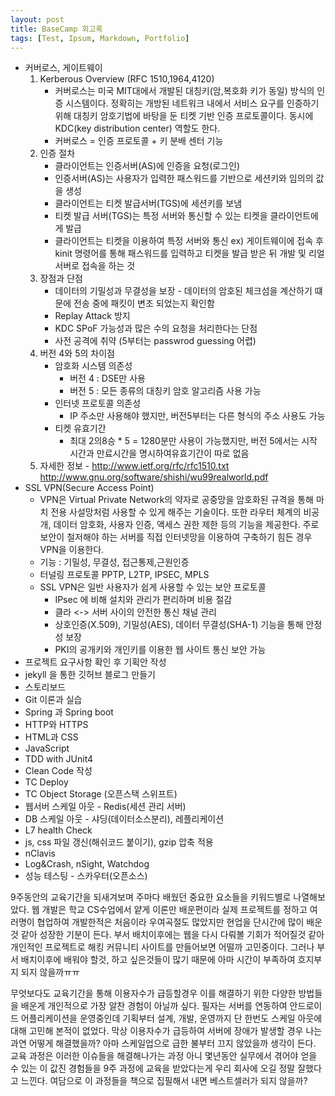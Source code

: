 ```yaml
---
layout: post
title: BaseCamp 회고록
tags: [Test, Ipsum, Markdown, Portfolio]
---
```


- 커버로스, 게이트웨이
  1. Kerberous Overview (RFC 1510,1964,4120)
     - 커버로스는 미국 MIT대에서 개발된 대칭키(암,복호화 키가 동일) 방식의 인증 시스템이다. 정확히는 개방된 네트워크 내에서 서비스 요구를 인증하기 위해 대칭키 암호기법에 바탕을 둔 티켓 기반 인증 프로토콜이다. 동시에 KDC(key distribution center) 역할도 한다.
     - 커버로스 = 인증 프로토콜 + 키 분배 센터 기능
  2. 인증 절차
     - 클라이언트는 인증서버(AS)에 인증을 요청(로그인)
     - 인증서버(AS)는 사용자가 입력한 패스워드를 기반으로 세션키와 임의의 값을 생성
     - 클라이언트는 티켓 발급서버(TGS)에 세션키를 보냄
     - 티켓 발급 서버(TGS)는 특정 서버와 통신할 수 있는 티켓을 클라이언트에게 발급
     - 클라이언트는 티켓을 이용하여 특정 서버와 통신
       ex) 게이트웨이에 접속 후 kinit 명령어를 통해 패스워드를 입력하고 티켓을 발급 받은 뒤 개발 및 리얼 서버로 접속을 하는 것
  3. 장점과 단점
     - 데이터의 기밀성과 무결성을 보장 - 데이터의 암호된 체크섬을 계산하기 떄문에 전송 중에 패킷이 변조 되었는지 확인함
     - Replay Attack 방지
     - KDC SPoF 가능성과 많은 수의 요청을 처리한다는 단점
     - 사전 공격에 취약 (5부터는 passwrod guessing 어렵)
  4. 버전 4와 5의 차이점
     - 암호화 시스템 의존성
       - 버전 4 : DSE만 사용
       - 버전 5 : 모든 종류의 대칭키 암호 알고리즘 사용 가능
     - 인터넷 프로토콜 의존성
       - IP 주소만 사용해야 했지만, 버전5부터는 다른 형식의 주소 사용도 가능
     - 티켓 유효기간
       - 최대 2의8승 * 5 = 1280분만 사용이 가능했지만, 버전 5에서는 시작 시간과 만료시간을 명시하여유효기간이 따로 없음
  5. 자세한 정보 - <http://www.ietf.org/rfc/rfc1510.txt> <http://www.gnu.org/software/shishi/wu99realworld.pdf>
- SSL VPN(Secure Access Point)
  - VPN은 Virtual Private Network의 약자로 공중망을 암호화된 규격을 통해 마치 전용 사설망처럼 사용할 수 있게 해주는 기술이다. 또한 라우터 체계의 비공개, 데이터 암호화, 사용자 인증, 액세스 권한 제한 등의 기능을 제공한다. 주로 보안이 철저해야 하는 서버를 직접 인터넷망을 이용하여 구축하기 힘든 경우 VPN을 이용한다.
  - 기능 : 기밀성, 무결성, 접근통제,근원인증
  - 터널링 프로토콜 PPTP, L2TP, IPSEC, MPLS
  - SSL VPN은 일반 사용자가 쉽게 사용할 수 있는 보안 프로토콜
    - IPsec 에 비해 설치와 관리가 편리하며 비용 절감
    - 클라 <-> 서버 사이의 안전한 통신 채널 관리
    - 상호인증(X.509), 기밀성(AES), 데이터 무결성(SHA-1) 기능을 통해 안정성 보장
    - PKI의 공개키와 개인키를 이용한 웹 사이트 통신 보안 가능
- 프로젝트 요구사항 확인 후 기획안 작성
- jekyll 을 통한 깃허브 블로그 만들기
- 스토리보드
- Git 이론과 실습
- Spring 과 Spring boot
- HTTP와 HTTPS
- HTML과 CSS
- JavaScript
- TDD with JUnit4
- Clean Code 작성
- TC Deploy
- TC Object Storage (오픈스택 스위프트)
- 웹서버 스케일 아웃 - Redis(세션 관리 서버)
- DB 스케일 아웃 - 샤딩(데이터소스분리), 레플리케이션
- L7 health Check
- js, css 파일 갱신(해쉬코드 붙이기), gzip 압축 적용
- nClavis
- Log&Crash, nSight, Watchdog
- 성능 테스팅 - 스카우터(오픈소스)

9주동안의 교육기간을 되새겨보며 주마다 배웠던 중요한 요소들을 키워드별로 나열해보았다. 웹 개발은 학교 CS수업에서 얕게 이론만 배운편이라 실제 프로젝트를 정하고 여러명이 협업하여 개발한적은 처음이라 우여곡절도 많았지만 현업을 단시간에 많이 배운것 같아 성장한 기분이 든다. 부서 배치이후에는 웹을 다시 다뤄볼 기회가 적어질것 같아 개인적인 프로젝트로 해킹 커뮤니티 사이트를 만들어보면 어떨까 고민중이다. 그러나 부서 배치이후에 배워야 할것, 하고 싶은것들이 많기 때문에 아마 시간이 부족하여 흐지부지 되지 않을까ㅠㅠ

무엇보다도 교육기간을 통해 이용자수가 급등할경우 이를 해결하기 위한 다양한 방법들을 배운게 개인적으로 가장 알찬 경험이 아닐까 싶다. 필자는 서버를 연동하여 안드로이드 어플리케이션을 운영중인데 기획부터 설계, 개발, 운영까지 단 한번도 스케일 아웃에 대해 고민해 본적이 없었다. 막상 이용자수가 급등하여 서버에 장애가 발생할 경우 나는 과연 어떻게 해결했을까? 아마 스케일업으로 급한 불부터 끄지 않았을까 생각이 든다. 교육 과정은 이러한 이슈들을 해결해나가는 과정 아니 몇년동안 실무에서 겪어야 얻을 수 있는 이 값진 경험들을 9주 과정에 교육을 받았다는게 우리 회사에 오길 정말 잘했다고 느낀다.
여담으로 이 과정들을 책으로 집필해서 내면 베스트셀러가 되지 않을까?